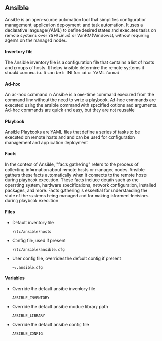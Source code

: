 ## Ansible
Ansible is an open-source automation tool that simplifies configuration management, application deployment, and task automation. It uses a declarative language(YAML) to define desired states and executes tasks on remote systems over SSH(Linux) or WinRM(Windows), without requiring agents on the managed nodes.

#### Inventory file
The Ansible inventory file is a configuration file that contains a list of hosts and groups of hosts. It helps Ansible determine the remote systems it should connect to. It can be in INI format or YAML format

#### Ad-hoc
An ad-hoc command in Ansible is a one-time command executed from the command line without the need to write a playbook. Ad-hoc commands are executed using the ansible command with specified options and arguments. Ad-hoc commands are quick and easy, but they are not reusable

#### Playbook
Ansible Playbooks are YAML files that define a series of tasks to be executed on remote hosts and and can be used for configuration management and application deployment

#### Facts
In the context of Ansible, "facts gathering" refers to the process of collecting information about remote hosts or managed nodes. Ansible gathers these facts automatically when it connects to the remote hosts during playbook execution. These facts include details such as the operating system, hardware specifications, network configuration, installed packages, and more. Facts gathering is essential for understanding the state of the systems being managed and for making informed decisions during playbook execution

#### Files
- Default inventory file
  ```
  /etc/ansible/hosts
  ```
- Config file, used if present
  ```
  /etc/ansible/ansible.cfg
  ```
- User config file, overrides the default config if present
  ```
  ~/.ansible.cfg
  ```
#### Variables
- Override the default ansible inventory file
  ```
  ANSIBLE_INVENTORY
  ```
- Override the default ansible module library path
  ```
  ANSIBLE_LIBRARY
  ```
- Override the default ansible config file
  ```
  ANSIBLE_CONFIG
  ```
